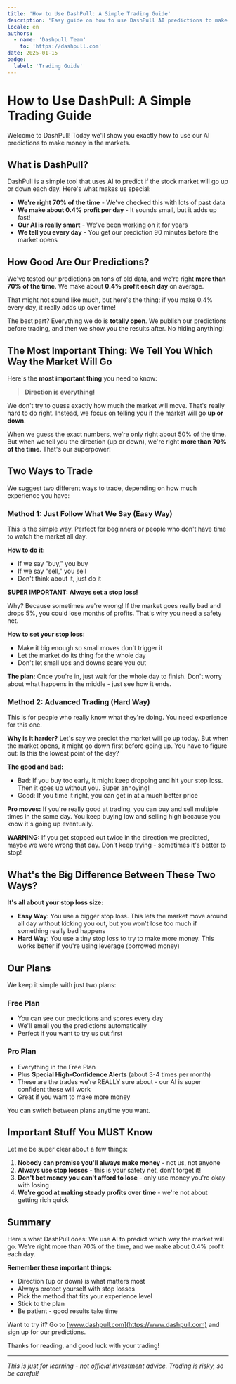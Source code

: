 ```yaml
---
title: 'How to Use DashPull: A Simple Trading Guide'
description: 'Easy guide on how to use DashPull AI predictions to make money trading. Learn two simple methods, risk management, and our membership plans.'
locale: en
authors:
  - name: 'Dashpull Team'
    to: 'https://dashpull.com'
date: 2025-01-15
badge:
  label: 'Trading Guide'
---
```


# How to Use DashPull: A Simple Trading Guide

Welcome to DashPull! Today we'll show you exactly how to use our AI predictions to make money in the markets.

## What is DashPull?

DashPull is a simple tool that uses AI to predict if the stock market will go up or down each day. Here's what makes us special:

- **We're right 70% of the time** - We've checked this with lots of past data
- **We make about 0.4% profit per day** - It sounds small, but it adds up fast!
- **Our AI is really smart** - We've been working on it for years
- **We tell you every day** - You get our prediction 90 minutes before the market opens

## How Good Are Our Predictions?

We've tested our predictions on tons of old data, and we're right **more than 70% of the time**. We make about **0.4% profit each day** on average. 

That might not sound like much, but here's the thing: if you make 0.4% every day, it really adds up over time!

The best part? Everything we do is **totally open**. We publish our predictions before trading, and then we show you the results after. No hiding anything!

## The Most Important Thing: We Tell You Which Way the Market Will Go

Here's the **most important thing** you need to know:

> **Direction is everything!**

We don't try to guess exactly how much the market will move. That's really hard to do right. Instead, we focus on telling you if the market will go **up or down**. 

When we guess the exact numbers, we're only right about 50% of the time. But when we tell you the direction (up or down), we're right **more than 70% of the time**. That's our superpower!

## Two Ways to Trade

We suggest two different ways to trade, depending on how much experience you have:

### Method 1: Just Follow What We Say (Easy Way)

This is the simple way. Perfect for beginners or people who don't have time to watch the market all day.

**How to do it:**
- If we say "buy," you buy
- If we say "sell," you sell
- Don't think about it, just do it

**SUPER IMPORTANT: Always set a stop loss!**

Why? Because sometimes we're wrong! If the market goes really bad and drops 5%, you could lose months of profits. That's why you need a safety net.

**How to set your stop loss:**
- Make it big enough so small moves don't trigger it
- Let the market do its thing for the whole day
- Don't let small ups and downs scare you out

**The plan:**
Once you're in, just wait for the whole day to finish. Don't worry about what happens in the middle - just see how it ends.

### Method 2: Advanced Trading (Hard Way)

This is for people who really know what they're doing. You need experience for this one.

**Why is it harder?**
Let's say we predict the market will go up today. But when the market opens, it might go down first before going up. You have to figure out: Is this the lowest point of the day?

**The good and bad:**
- Bad: If you buy too early, it might keep dropping and hit your stop loss. Then it goes up without you. Super annoying!
- Good: If you time it right, you can get in at a much better price

**Pro moves:**
If you're really good at trading, you can buy and sell multiple times in the same day. You keep buying low and selling high because you know it's going up eventually.

**WARNING:**
If you get stopped out twice in the direction we predicted, maybe we were wrong that day. Don't keep trying - sometimes it's better to stop!

## What's the Big Difference Between These Two Ways?

**It's all about your stop loss size:**

- **Easy Way**: You use a bigger stop loss. This lets the market move around all day without kicking you out, but you won't lose too much if something really bad happens
- **Hard Way**: You use a tiny stop loss to try to make more money. This works better if you're using leverage (borrowed money)

## Our Plans

We keep it simple with just two plans:

### Free Plan
- You can see our predictions and scores every day
- We'll email you the predictions automatically
- Perfect if you want to try us out first

### Pro Plan
- Everything in the Free Plan
- Plus **Special High-Confidence Alerts** (about 3-4 times per month)
- These are the trades we're REALLY sure about - our AI is super confident these will work
- Great if you want to make more money

You can switch between plans anytime you want.

## Important Stuff You MUST Know

Let me be super clear about a few things:

1. **Nobody can promise you'll always make money** - not us, not anyone
2. **Always use stop losses** - this is your safety net, don't forget it!
3. **Don't bet money you can't afford to lose** - only use money you're okay with losing
4. **We're good at making steady profits over time** - we're not about getting rich quick

## Summary

Here's what DashPull does: We use AI to predict which way the market will go. We're right more than 70% of the time, and we make about 0.4% profit each day.

**Remember these important things:**
- Direction (up or down) is what matters most
- Always protect yourself with stop losses
- Pick the method that fits your experience level
- Stick to the plan
- Be patient - good results take time

Want to try it? Go to [www.dashpull.com](https://www.dashpull.com) and sign up for our predictions.

Thanks for reading, and good luck with your trading!

---

*This is just for learning - not official investment advice. Trading is risky, so be careful!* 